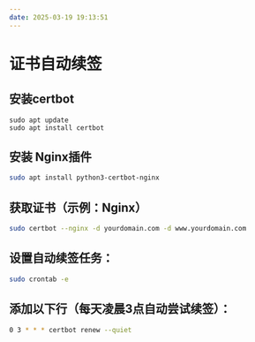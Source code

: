 ```yaml
---
date: 2025-03-19 19:13:51
---
```

# 证书自动续签

## 安装certbot
```shell
sudo apt update
sudo apt install certbot
```

## 安装 Nginx插件
```bash
sudo apt install python3-certbot-nginx
```

## 获取证书（示例：Nginx）
```bash 
sudo certbot --nginx -d yourdomain.com -d www.yourdomain.com
```

## 设置自动续签任务：
```bash
sudo crontab -e
```

## 添加以下行（每天凌晨3点自动尝试续签）：
```bash
0 3 * * * certbot renew --quiet
```
